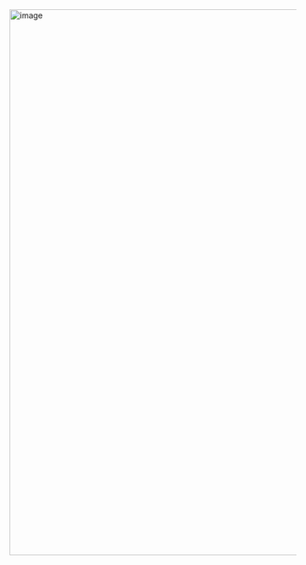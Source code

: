 <img width="1280" height="960" alt="image" src="https://github.com/user-attachments/assets/eefbcff4-5348-4908-bbef-d579707cdd06" />
